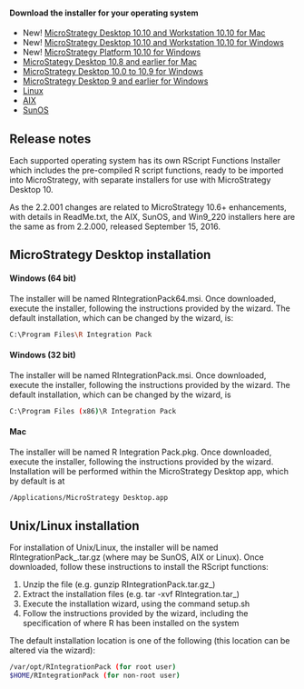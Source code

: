 #### Download the installer for your operating system
* New! [MicroStrategy Desktop 10.10 and Workstation 10.10 for Mac][mac10.10]
* New! [MicroStrategy Desktop 10.10 and Workstation 10.10 for Windows][win10.10]
* New! [MicroStrategy Platform 10.10 for Windows][platform10.10]
* [MicroStategy Desktop 10.8 and earlier for Mac][mac]
* [MicroStrategy Desktop 10.0 to 10.9 for Windows][win10]
* [MicroStrategy Desktop 9 and earlier for Windows][win9]
* [Linux](linux)
* [AIX][aix]
* [SunOS][sunos]



## Release notes
Each supported operating system has its own RScript Functions Installer which includes the pre-compiled R script functions, ready to be imported into MicroStrategy, with separate installers for use with MicroStrategy Desktop 10.

As the 2.2.001 changes are related to MicroStrategy 10.6+ enhancements, with details in ReadMe.txt, the AIX, SunOS, and Win9_220 installers here are the same as from 2.2.000, released September 15, 2016.

## MicroStrategy Desktop installation
#### Windows (64 bit)
The installer will be named RIntegrationPack64.msi. Once downloaded, execute the installer, following the instructions provided by the wizard. The default installation, which can be changed by the wizard, is:
```sh
C:\Program Files\R Integration Pack
```

#### Windows (32 bit)
The installer will be named RIntegrationPack.msi. Once downloaded, execute the installer, following the instructions provided by the wizard. The default installation, which can be changed by the wizard, is
```sh
C:\Program Files (x86)\R Integration Pack
```


#### Mac
The installer will be named R Integration Pack.pkg. Once downloaded, execute the installer, following the instructions provided by the wizard.
Installation will be performed within the MicroStrategy Desktop app, which by default is at 
```sh
/Applications/MicroStrategy Desktop.app
```


## Unix/Linux installation
For installation of Unix/Linux, the installer will be named RIntegrationPack_<OS>.tar.gz (where <OS> may be SunOS, AIX or Linux). Once downloaded, follow these instructions to install the RScript functions:
1. Unzip the file (e.g. gunzip RIntegrationPack<OS>.tar.gz_)
2. Extract the installation files (e.g. tar -xvf RIntegration<OS>.tar_)
3. Execute the installation wizard, using the command setup.sh
4. Follow the instructions provided by the wizard, including the specification of where R has been installed on the system


The default installation location is one of the following (this location can be altered via the wizard):
```sh
/var/opt/RIntegrationPack (for root user)
$HOME/RIntegrationPack (for non-root user)
```



[mac]: <https://github.com/MicroStrategy/RIntegrationPack/raw/master/installers/R%20Integration%20Pack.pkg>
[win9]: <https://github.com/MicroStrategy/RIntegrationPack/raw/master/installers/RIntegrationPack.msi>
[win10]: <https://github.com/MicroStrategy/RIntegrationPack/raw/master/installers/RIntegrationPack64.msi>
[aix]: <https://github.com/MicroStrategy/RIntegrationPack/raw/master/installers/RIntegrationPack_AIX.tar.gz>
[sunos]: <https://github.com/MicroStrategy/RIntegrationPack/raw/master/installers/RIntegrationPack_SunOS.tar.gz>
[win9220]: <https://github.com/MicroStrategy/RIntegrationPack/raw/master/installers/RIntegrationPack.msi>
[linux]: <https://github.com/MicroStrategy/RIntegrationPack/raw/master/installers/RIntegrationPack_Linux.tar.gz>
[win10.10]: <https://github.com/MicroStrategy/RIntegrationPack/raw/master/installers/RIntegrationPack64%20-%20Windows%2010.10.msi>
[mac10.10]: <https://github.com/MicroStrategy/RIntegrationPack/raw/master/installers/R%20Integration%20Pack%20-%20Mac%2010.10.pkg>
[platform10.10]: <https://github.com/MicroStrategy/RIntegrationPack/raw/master/installers/RIntegrationPack%20-%20Windows%2010.10.msi>
